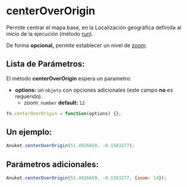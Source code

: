 # centerOverOrigin
Permite centrar el mapa base, en la Localización geográfica definida al inicio de la ejecución (método [run](/docs/modules/run.html#run)).

De forma __opcional,__ permite establecer un nivel de [zoom](/docs/modules/zoom.html#zoom).

## Lista de Parámetros:
El método __centerOverOrigin__ espera un parametro:
- __options:__ un `objeto` con opciones adicionales (este campo __no__ es requerido).
  - zoom: `number` __default:__ `12`

```js
fn.centerOverOrigin = function(options) {};
```

## Un ejemplo:

```js
Anuket.centerOverOrigin(51.4926659, -0.1583277);
```

## Parámetros adicionales:
```js
Anuket.centerOverOrigin(51.4926659, -0.1583277, {zoom: 14});
```
